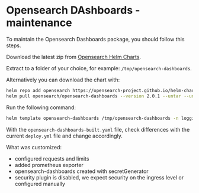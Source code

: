 # Opensearch DAshboards - maintenance

To maintain the Opensearch Dashboards package, you should follow this steps.

Download the latest zip from [Opensearch Helm Charts][opensearch-helm-charts].

Extract to a folder of your choice, for example: `/tmp/opensearch-dashboards`.

Alternatively you can download the chart with:

```bash
helm repo add opensearch https://opensearch-project.github.io/helm-charts/
helm pull opensearch/opensearch-dashboards --version 2.0.1 --untar --untardir /tmp # this command will download the chart in /tmp/opensearch-dashboards
```

Run the following command:

```bash
helm template opensearch-dashboards /tmp/opensearch-dashboards -n logging > opensearch-dashboards-built.yaml
```

With the `opensearch-dashboards-built.yaml` file, check differences with the current `deploy.yml` file and change accordingly.

What was customized:

- configured requests and limits
- added prometheus exporter
- opensearch-dashboards created with secretGenerator
- security plugin is disabled, we expect security on the ingress level or configured manually

[opensearch-helm-charts]: https://github.com/opensearch-project/helm-charts/releases